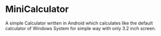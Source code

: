 MiniCalculator
==============

A simple Calculator written in Android which calculates like the default calculator of Windows System for simple way with only 3.2 inch screen.

